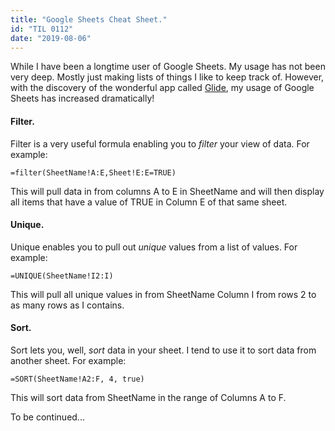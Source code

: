 ```yaml
---
title: "Google Sheets Cheat Sheet."
id: "TIL 0112"
date: "2019-08-06"
---
```


While I have been a longtime user of Google Sheets. My usage has not been very deep. Mostly just making lists of things I like to keep track of. However, with the discovery of the wonderful app called [Glide](https://www.glideapps.com/), my usage of Google Sheets has increased dramatically! 


#### Filter.

Filter is a very useful formula enabling you to *filter* your view of data. For example: 

```=filter(SheetName!A:E,Sheet!E:E=TRUE)```

This will pull data in from columns A to E in SheetName and will then display all items that have a value of TRUE in Column E of that same sheet. 

#### Unique.

Unique enables you to pull out *unique* values from a list of values. For example: 

```=UNIQUE(SheetName!I2:I)```

This will pull all unique values in from SheetName Column I from rows 2 to as many rows as I contains. 

#### Sort.

Sort lets you, well, *sort* data in your sheet. I tend to use it to sort data from another sheet. For example: 

```=SORT(SheetName!A2:F, 4, true)```

This will sort data from SheetName in the range of Columns A to F.

To be continued...